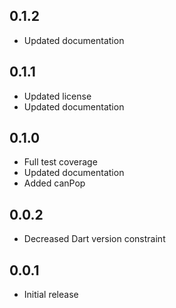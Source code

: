 ## 0.1.2
- Updated documentation

## 0.1.1
- Updated license
- Updated documentation

## 0.1.0
- Full test coverage
- Updated documentation
- Added canPop

## 0.0.2
- Decreased Dart version constraint

## 0.0.1
- Initial release
